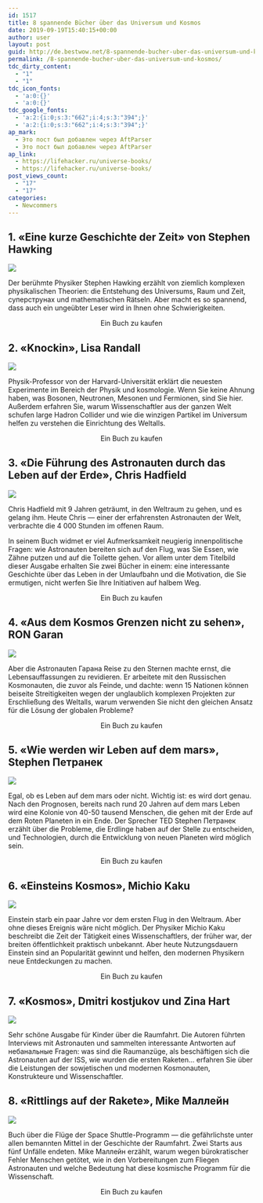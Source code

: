 ```yaml
---
id: 1517
title: 8 spannende Bücher über das Universum und Kosmos
date: 2019-09-19T15:40:15+00:00
author: user
layout: post
guid: http://de.bestwow.net/8-spannende-bucher-uber-das-universum-und-kosmos/
permalink: /8-spannende-bucher-uber-das-universum-und-kosmos/
tdc_dirty_content:
  - "1"
  - "1"
tdc_icon_fonts:
  - 'a:0:{}'
  - 'a:0:{}'
tdc_google_fonts:
  - 'a:2:{i:0;s:3:"662";i:4;s:3:"394";}'
  - 'a:2:{i:0;s:3:"662";i:4;s:3:"394";}'
ap_mark:
  - Это пост был добавлен через AftParser
  - Это пост был добавлен через AftParser
ap_link:
  - https://lifehacker.ru/universe-books/
  - https://lifehacker.ru/universe-books/
post_views_count:
  - "17"
  - "17"
categories:
  - Newcommers
---
```

## 1. «Eine kurze Geschichte der Zeit» von Stephen Hawking

![](http://de.bestwow.net/wp-content/uploads/2019/09/8-uvlekatel-nyh-knig-o-vselennoy-i-kosmose-1.jpg) 

Der berühmte Physiker Stephen Hawking erzählt von ziemlich komplexen physikalischen Theorien: die Entstehung des Universums, Raum und Zeit, суперструнах und mathematischen Rätseln. Aber macht es so spannend, dass auch ein ungeübter Leser wird in Ihnen ohne Schwierigkeiten.

<p style="text-align: center">
  <span>Ein Buch zu kaufen</span>
</p>

## 2. «Knockin», Lisa Randall

![](http://de.bestwow.net/wp-content/uploads/2019/09/8-uvlekatel-nyh-knig-o-vselennoy-i-kosmose-2.jpg) 

Physik-Professor von der Harvard-Universität erklärt die neuesten Experimente im Bereich der Physik und kosmologie. Wenn Sie keine Ahnung haben, was Bosonen, Neutronen, Mesonen und Fermionen, sind Sie hier. Außerdem erfahren Sie, warum Wissenschaftler aus der ganzen Welt schufen large Hadron Collider und wie die winzigen Partikel im Universum helfen zu verstehen die Einrichtung des Weltalls.

<p style="text-align: center">
  <span>Ein Buch zu kaufen</span>
</p>

## 3. «Die Führung des Astronauten durch das Leben auf der Erde», Chris Hadfield

![](http://de.bestwow.net/wp-content/uploads/2019/09/8-uvlekatel-nyh-knig-o-vselennoy-i-kosmose-3.jpg) 

Chris Hadfield mit 9 Jahren geträumt, in den Weltraum zu gehen, und es gelang ihm. Heute Chris — einer der erfahrensten Astronauten der Welt, verbrachte die 4 000 Stunden im offenen Raum.

In seinem Buch widmet er viel Aufmerksamkeit neugierig innenpolitische Fragen: wie Astronauten bereiten sich auf den Flug, was Sie Essen, wie Zähne putzen und auf die Toilette gehen. Vor allem unter dem Titelbild dieser Ausgabe erhalten Sie zwei Bücher in einem: eine interessante Geschichte über das Leben in der Umlaufbahn und die Motivation, die Sie ermutigen, nicht werfen Sie Ihre Initiativen auf halbem Weg.

<p style="text-align: center">
  <span>Ein Buch zu kaufen</span>
</p>

## 4. «Aus dem Kosmos Grenzen nicht zu sehen», RON Garan

![](http://de.bestwow.net/wp-content/uploads/2019/09/8-uvlekatel-nyh-knig-o-vselennoy-i-kosmose-4.jpg) 

Aber die Astronauten Гарана Reise zu den Sternen machte ernst, die Lebensauffassungen zu revidieren. Er arbeitete mit den Russischen Kosmonauten, die zuvor als Feinde, und dachte: wenn 15 Nationen können beiseite Streitigkeiten wegen der unglaublich komplexen Projekten zur Erschließung des Weltalls, warum verwenden Sie nicht den gleichen Ansatz für die Lösung der globalen Probleme?

<p style="text-align: center">
  <span>Ein Buch zu kaufen</span>
</p>

## 5. «Wie werden wir Leben auf dem mars», Stephen Петранек

![](http://de.bestwow.net/wp-content/uploads/2019/09/8-uvlekatel-nyh-knig-o-vselennoy-i-kosmose-5.jpg) 

Egal, ob es Leben auf dem mars oder nicht. Wichtig ist: es wird dort genau. Nach den Prognosen, bereits nach rund 20 Jahren auf dem mars Leben wird eine Kolonie von 40-50 tausend Menschen, die gehen mit der Erde auf dem Roten Planeten in ein Ende. Der Sprecher TED Stephen Петранек erzählt über die Probleme, die Erdlinge haben auf der Stelle zu entscheiden, und Technologien, durch die Entwicklung von neuen Planeten wird möglich sein.

<p style="text-align: center">
  <span>Ein Buch zu kaufen</span>
</p>

## 6. «Einsteins Kosmos», Michio Kaku

![](http://de.bestwow.net/wp-content/uploads/2019/09/8-uvlekatel-nyh-knig-o-vselennoy-i-kosmose-6.jpg) 

Einstein starb ein paar Jahre vor dem ersten Flug in den Weltraum. Aber ohne dieses Ereignis wäre nicht möglich. Der Physiker Michio Kaku beschreibt die Zeit der Tätigkeit eines Wissenschaftlers, der früher war, der breiten öffentlichkeit praktisch unbekannt. Aber heute Nutzungsdauern Einstein sind an Popularität gewinnt und helfen, den modernen Physikern neue Entdeckungen zu machen.

<p style="text-align: center">
  <span>Ein Buch zu kaufen</span>
</p>

## 7. «Kosmos», Dmitri kostjukov und Zina Hart

![](http://de.bestwow.net/wp-content/uploads/2019/09/8-uvlekatel-nyh-knig-o-vselennoy-i-kosmose-7.jpg) 

Sehr schöne Ausgabe für Kinder über die Raumfahrt. Die Autoren führten Interviews mit Astronauten und sammelten interessante Antworten auf небанальные Fragen: was sind die Raumanzüge, als beschäftigen sich die Astronauten auf der ISS, wie wurden die ersten Raketen&#8230; erfahren Sie über die Leistungen der sowjetischen und modernen Kosmonauten, Konstrukteure und Wissenschaftler.

## 8. «Rittlings auf der Rakete», Mike Маллейн

![](http://de.bestwow.net/wp-content/uploads/2019/09/8-uvlekatel-nyh-knig-o-vselennoy-i-kosmose-8.jpg) 

Buch über die Flüge der Space Shuttle-Programm — die gefährlichste unter allen bemannten Mittel in der Geschichte der Raumfahrt. Zwei Starts aus fünf Unfälle endeten. Mike Маллейн erzählt, warum wegen bürokratischer Fehler Menschen getötet, wie in den Vorbereitungen zum Fliegen Astronauten und welche Bedeutung hat diese kosmische Programm für die Wissenschaft.

<p style="text-align: center">
  <span>Ein Buch zu kaufen</span>
</p>